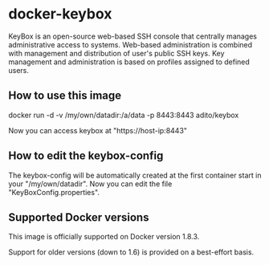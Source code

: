 # docker-keybox
KeyBox is an open-source web-based SSH console that centrally manages administrative access to systems.
Web-based administration is combined with management and distribution of user's public SSH keys.
Key management and administration is based on profiles assigned to defined users.


## How to use this image

docker run -d -v /my/own/datadir:/a/data -p 8443:8443 adito/keybox

Now you can access keybox at  "https://host-ip:8443"

## How to edit the keybox-config

The keybox-config will be automatically created at the first container start in your "/my/own/datadir".
Now you can edit the file "KeyBoxConfig.properties".

## Supported Docker versions

This image is officially supported on Docker version 1.8.3.

Support for older versions (down to 1.6) is provided on a best-effort basis.

